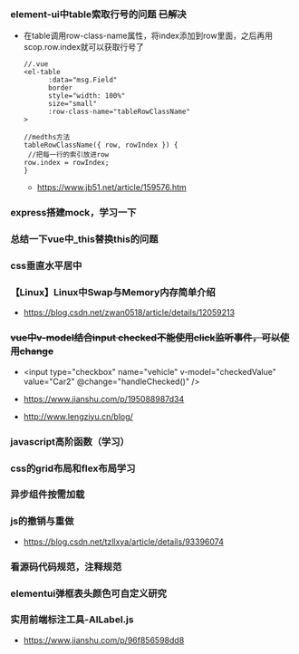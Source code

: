 <!--
 * @Descripttion: 
 * @version: 
 * @Author: leung
 * @Date: 2020-08-18 15:24:45
 * @LastEditors: leung
 * @LastEditTime: 2020-08-20 08:46:21
-->
### element-ui中table索取行号的问题 ~~已解决~~
- 在table调用row-class-name属性，将index添加到row里面，之后再用scop.row.index就可以获取行号了

    ```
    //.vue
    <el-table
          :data="msg.Field"
          border
          style="width: 100%"
          size="small"
          :row-class-name="tableRowClassName"
    >

    //medths方法
    tableRowClassName({ row, rowIndex }) {
     //把每一行的索引放进row
    row.index = rowIndex;
    }
    ```


    - https://www.jb51.net/article/159576.htm
### express搭建mock，学习一下

### 总结一下vue中_this替换this的问题
### css垂直水平居中
### 【Linux】Linux中Swap与Memory内存简单介绍
- https://blog.csdn.net/zwan0518/article/details/12059213
### ~~vue中v-model结合input checked不能使用click监听事件，可以使用change~~
- <input type="checkbox" name="vehicle" v-model="checkedValue"  value="Car2"  @change="handleChecked()" />
- https://www.jianshu.com/p/195088987d34

- http://www.lengziyu.cn/blog/
### javascript高阶函数（学习）
### css的grid布局和flex布局学习
### 异步组件按需加载
### js的撤销与重做
- https://blog.csdn.net/tzllxya/article/details/93396074
### 看源码代码规范，注释规范
### elementui弹框表头颜色可自定义研究

### 实用前端标注工具-AILabel.js
- https://www.jianshu.com/p/96f856598dd8
